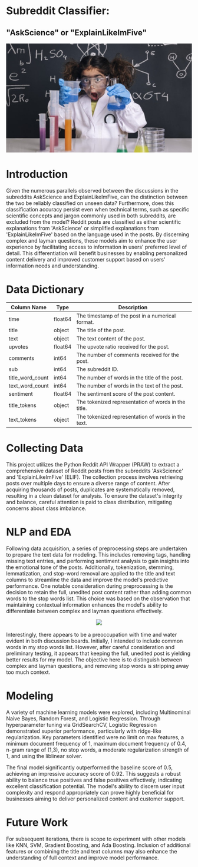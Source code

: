 # **Subreddit Classifier:**
## "AskScience" or "ExplainLikeImFive"

<p align="center">
<img src= "images/Poster.jpg">
</p>

# **Introduction**
Given the numerous parallels observed between the discussions in the subreddits AskScience and ExplainLikeImFive, can the distinction between the two be reliably classified on unseen data? Furthermore, does this classification accuracy persist even when technical terms, such as specific scientific concepts and jargon commonly used in both subreddits, are excluded from the model? Reddit posts are classified as either scientific explanations from 'AskScience' or simplified explanations from 'ExplainLikeImFive' based on the language used in the posts. By discerning complex and layman questions, these models aim to enhance the user experience by facilitating access to information in users' preferred level of detail. This differentiation will benefit businesses by enabling personalized content delivery and improved customer support based on users' information needs and understanding.

# **Data Dictionary**

| Column Name       | Type    | Description                                         |
|-------------------|---------|---------------------------------------------------- |
| time              | float64 | The timestamp of the post in a numerical format.    |
| title             | object  | The title of the post.                              |
| text              | object  | The text content of the post.                       |
| upvotes           | float64 | The upvote ratio received for the post.             |
| comments          | int64   | The number of comments received for the post.       |
| sub               | int64   | The subreddit ID.                                   |
| title_word_count  | int64   | The number of words in the title of the post.       |
| text_word_count   | int64   | The number of words in the text of the post.        |
| sentiment         | float64 | The sentiment score of the post content.            |
| title_tokens      | object  | The tokenized representation of words in the title. |
| text_tokens       | object  | The tokenized representation of words in the text.  |

# **Collecting Data**
This project utilizes the Python Reddit API Wrapper (PRAW) to extract a comprehensive dataset of Reddit posts from the subreddits 'AskScience' and 'ExplainLikeImFive' (ELIF). The collection process involves retrieving posts over multiple days to ensure a diverse range of content. After acquiring thousands of posts, duplicates are systematically removed, resulting in a clean dataset for analysis. To ensure the dataset's integrity and balance, careful attention is paid to class distribution, mitigating concerns about class imbalance.

# **NLP and EDA**
Following data acquisition, a series of preprocessing steps are undertaken to prepare the text data for modeling. This includes removing tags, handling missing text entries, and performing sentiment analysis to gain insights into the emotional tone of the posts. Additionally, tokenization, stemming, lemmatization, and stop-word removal are applied to the title and text columns to streamline the data and improve the model's predictive performance. One notable consideration during preprocessing is the decision to retain the full, unedited post content rather than adding common words to the stop words list. This choice was based on the observation that maintaining contextual information enhances the model's ability to differentiate between complex and layman questions effectively.

<p align="center">
<img src= "images/Common Words Historgram.jpg">
</p>

Interestingly, there appears to be a preoccupation with time and water evident in both discussion boards. Initially, I intended to include common words in my stop words list. However, after careful consideration and preliminary testing, it appears that keeping the full, unedited post is yielding better results for my model. The objective here is to distinguish between complex and layman questions, and removing stop words is stripping away too much context.

# **Modeling**
A variety of machine learning models were explored, including Multinominal Naive Bayes, Random Forest, and Logistic Regression. Through hyperparameter tuning via GridSearchCV, Logistic Regression demonstrated superior performance, particularly with ridge-like regularization. Key parameters identified were no limit on max features, a minimum document frequency of 1, maximum document frequency of 0.4, n-gram range of (1,3), no stop words, a moderate regularization strength of 1, and using the liblinear solver.

The final model significantly outperformed the baseline score of 0.5, achieving an impressive accuracy score of 0.92. This suggests a robust ability to balance true positives and false positives effectively, indicating excellent classification potential. The model's ability to discern user input complexity and respond appropriately can prove highly beneficial for businesses aiming to deliver personalized content and customer support.

# **Future Work**
For subsequent iterations, there is scope to experiment with other models like KNN, SVM, Gradient Boosting, and Ada Boosting. Inclusion of additional features or combining the title and text columns may also enhance the understanding of full context and improve model performance.
